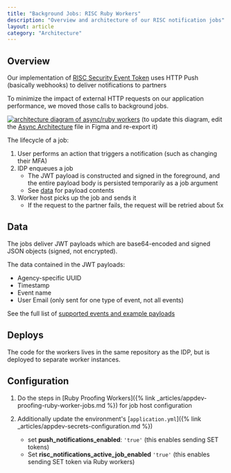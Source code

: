 ```yaml
---
title: "Background Jobs: RISC Ruby Workers"
description: "Overview and architecture of our RISC notification jobs"
layout: article
category: "Architecture"
---
```


## Overview

Our implementation of [RISC Security Event Token](https://developers.login.gov/security-events/) uses HTTP Push (basically webhooks) to deliver notifications to partners

To minimize the impact of external HTTP requests on our application performance, we moved those calls to background jobs.

[![architecture diagram of async/ruby workers][image]][image]
(to update this diagram, edit the [Async Architecture][figma] file in Figma and re-export it)

[image]: {{site.baseurl}}/images/ruby-worker-risc-async-diagram.png
[figma]: https://www.figma.com/file/w3TLJopAqDMjER3uCo8Y6v/Async-Worker-Architecture?node-id=104%3A3

The lifecycle of a job:

1. User performs an action that triggers a notification (such as changing their MFA)
2. IDP enqueues a job
    - The JWT payload is constructed and signed in the foreground, and the entire payload body is persisted temporarily as a job argument
    - See [data](#data) for payload contents
3. Worker host picks up the job and sends it
   - If the request to the partner fails, the request will be retried about 5x

## Data

The jobs deliver JWT payloads which are base64-encoded and signed JSON objects (signed, not encrypted).

The data contained in the JWT payloads:
- Agency-specific UUID
- Timestamp
- Event name
- User Email (only sent for one type of event, not all events)

See the full list of [supported events and example payloads](https://developers.login.gov/security-events/#supported-outgoing-events)

## Deploys

The code for the workers lives in the same repository as the IDP, but is deployed to separate worker
instances.

## Configuration

1. Do the steps in [Ruby Proofing Workers]({% link _articles/appdev-proofing-ruby-worker-jobs.md %}) for job host configuration

2. Additionally update the environment's [`application.yml`]({% link _articles/appdev-secrets-configuration.md %})

    - set **push_notifications_enabled**: `'true'` (this enables sending SET tokens)
    - Set **risc_notifications_active_job_enabled** `'true'` (this enables sending SET token via Ruby workers)
